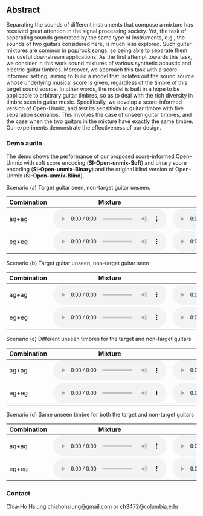 ## Abstract
Separating the sounds of different instruments that compose a mixture has received great attention in the signal processing society. Yet, the task of separating sounds generated by the same type of instruments, e.g., the sounds of two guitars considered here, is much less explored. Such guitar mixtures are common in pop/rock songs, so being able to separate them has useful downstream applications. As the first attempt towards this task, we consider in this work sound mixtures of various synthetic acoustic and electric guitar timbres. Moreover, we approach this task with a score-informed setting, aiming to build a model that isolates out the sound source whose underlying musical score is given, regardless of the timbre of this target sound source. In other words, the model is built in a hope to be applicable to arbitrary guitar timbres, so as to deal with the rich diversity in timbre seen in guitar music. Specifically, we develop a score-informed version of Open-Unmix, and test its sensitivity to guitar timbre with five separation scenarios. This involves the case of unseen guitar timbres, and the case when the two guitars in the mixture have exactly the same timbre. Our experiments demonstrate the effectiveness of our design.

### Demo audio
The demo shows the performance of our proposed score-informed Open-Unmix with soft score encoding (**SI-Open-unmix-Soft**) and binary score encoding (**SI-Open-unmix-Binary**) and the original blind version of Open-Unmix (**SI-Open-unmix-Blind**). 

Scenario (a) Target guitar seen, non-target guitar unseen.

| Combination | Mixture | Target Guitar | SI-Open-unmix-Soft | SI-Open-unmix-Binary | SI-Open-unmix-Blind |
| ----------- | ------- | ------------- | ------------------ | -------------------- | ------------------- |
| ag+ag |<audio src="result/demo/a/ag_ag_Wild_Horses_mix_0+D.wav" controls="" preload=""></audio>|<audio src="result/demo/a/ag_ag_Wild_Horses_gt_0.wav" controls="" preload=""></audio>|<audio src="result/demo/a/ag_ag_Wild_Horses_soft.wav" controls="" preload=""></audio>|<audio src="result/demo/a/ag_ag_Wild_Horses_binary.wav" controls="" preload=""></audio>|<audio src="result/demo/a/ag_ag_Wild_Horses_blind.wav" controls="" preload=""></audio>|
| eg+eg |<audio src="result/demo/a/eg_eg_Quelques_Sourires_1+D.wav" controls="" preload=""></audio>|<audio src="result/demo/a/eg_eg_Quelques_Sourires_gt_1.wav" controls="" preload=""></audio>|<audio src="result/demo/a/eg_eg_Quelques_Sourires_soft.wav" controls="" preload=""></audio>|<audio src="result/demo/a/eg_eg_Quelques_Sourires_binary.wav" controls="" preload=""></audio>|<audio src="result/demo/a/eg_eg_Quelques_Sourires_blind.wav" controls="" preload=""></audio>|


Scenario (b) Target guitar unseen, non-target guitar seen

| Combination | Mixture | Target Guitar | SI-Open-unmix-Soft | SI-Open-unmix-Binary | SI-Open-unmix-Blind |
| ----------- | ------- | ------------- | ------------------ | -------------------- | ------------------- |
| ag+ag |<audio src="result/demo/b/ag_ag_Spoke_in_the_Wheel_mix_1+D.wav" controls="" preload=""></audio>|<audio src="result/demo/b/ag_ag_Spoke_in_the_Wheel_d_gt_0.wav" controls="" preload=""></audio>|<audio src="result/demo/b/ag_ag_Spoke_in_the_Wheel_soft.wav" controls="" preload=""></audio>|<audio src="result/demo/b/ag_ag_Spoke_in_the_Wheel_binary.wav" controls="" preload=""></audio>|<audio src="result/demo/b/ag_ag_Spoke_in_the_Wheel_blind.wav" controls="" preload=""></audio>|
| eg+eg |<audio src="result/demo/b/eg_eg_Death_after_Live_mix_1+D.wav" controls="" preload=""></audio>|<audio src="result/demo/b/eg_eg_Death_after_Live_d_gt_0.wav" controls="" preload=""></audio>|<audio src="result/demo/b/eg_eg_Death_after_Live_soft.wav" controls="" preload=""></audio>|<audio src="result/demo/b/eg_eg_Death_after_Live_binary.wav" controls="" preload=""></audio>|<audio src="result/demo/b/eg_eg_Death_after_Live_blind.wav" controls="" preload=""></audio>|

Scenario (c) Different unseen timbres for the target and non-target guitars

| Combination | Mixture | Target Guitar | SI-Open-unmix-Soft | SI-Open-unmix-Binary | SI-Open-unmix-Blind |
| ----------- | ------- | ------------- | ------------------ | -------------------- | ------------------- |
| ag+ag |<audio src="result/demo/c/ag_ag_Bush_mix_D+E.wav" controls="" preload=""></audio>|<audio src="result/demo/c/ag_ag_Bush_d_gt_0.wav" controls="" preload=""></audio>|<audio src="result/demo/c/ag_ag_Bush_soft.wav" controls="" preload=""></audio>|<audio src="result/demo/c/ag_ag_Bush_binary.wav" controls="" preload=""></audio>|<audio src="result/demo/c/ag_ag_Bush_blind.wav" controls="" preload=""></audio>|
| eg+eg |<audio src="result/demo/c/eg_eg_Heart_of_a_Dragon_mix_D+E.wav" controls="" preload=""></audio>|<audio src="result/demo/c/eg_eg_Heart_of_a_Dragon_d_gt_0.wav" controls="" preload=""></audio>|<audio src="result/demo/c/eg_eg_Heart_of_a_Dragon_soft.wav" controls="" preload=""></audio>|<audio src="result/demo/c/eg_eg_Heart_of_a_Dragon_binary.wav" controls="" preload=""></audio>|<audio src="result/demo/c/eg_eg_Heart_of_a_Dragon_blind.wav" controls="" preload=""></audio>|

Scenario (d) Same unseen timbre for both the target and non-target guitars

| Combination | Mixture | Target Guitar | SI-Open-unmix-Soft | SI-Open-unmix-Binary | SI-Open-unmix-Blind |
| ----------- | ------- | ------------- | ------------------ | -------------------- | ------------------- |
| ag+ag |<audio src="result/demo/d/ag_ag_CITY_KIDS_mix_D+D.wav" controls="" preload=""></audio>|<audio src="result/demo/d/ag_ag_CITY_KIDS_d_gt_0.wav" controls="" preload=""></audio>|<audio src="result/demo/d/ag_ag_CITY_KIDS_soft.wav" controls="" preload=""></audio>|<audio src="result/demo/d/ag_ag_CITY_KIDS_binary.wav" controls="" preload=""></audio>|<audio src="result/demo/d/ag_ag_CITY_KIDS_blind.wav" controls="" preload=""></audio>|
| eg+eg |<audio src="result/demo/d/eg_eg_The_Encounter_mix_D+D.wav" controls="" preload=""></audio>|<audio src="result/demo/d/eg_eg_The_Encounter_d_gt_0.wav" controls="" preload=""></audio>|<audio src="result/demo/d/eg_eg_The_Encounter_soft.wav" controls="" preload=""></audio>|<audio src="result/demo/d/eg_eg_The_Encounter_binary.wav" controls="" preload=""></audio>|<audio src="result/demo/d/eg_eg_The_Encounter_blind.wav" controls="" preload=""></audio>|


### Contact 
Chia-Ho Hsiung chiahohsiung@gmail.com or ch3472@columbia.edu
